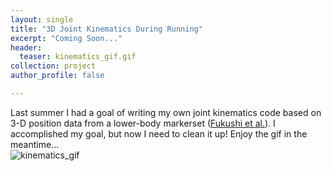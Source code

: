 ```yaml
---
layout: single
title: "3D Joint Kinematics During Running"
excerpt: "Coming Soon..."
header:
  teaser: kinematics_gif.gif
collection: project
author_profile: false

---
```



Last summer I had a goal of writing my own joint kinematics code based on 3-D position data from a lower-body markerset ([Fukushi et al.](https://peerj.com/articles/4640/)). I accomplished my goal, but now I need to clean it up! Enjoy the gif in the meantime...  
![kinematics_gif](/images/kinematics_gif.gif)  

